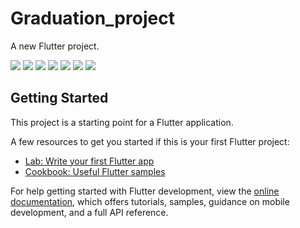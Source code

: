 # Graduation_project

A new Flutter project. 

<img src = "https://github.com/salah-moh-cs/RentHub-Flutter/blob/main/assets/screenshots/Screenshot_1685893000.png" />



<img src = "https://github.com/salah-moh-cs/RentHub-Flutter/blob/main/assets/screenshots/Screenshot_1685893005.png" />


<img src = "https://github.com/salah-moh-cs/RentHub-Flutter/blob/main/assets/screenshots/Screenshot_1685893067.png" />

<img src = "https://github.com/salah-moh-cs/RentHub-Flutter/blob/main/assets/screenshots/Screenshot_1685893453.png" />

<img src = "https://github.com/salah-moh-cs/RentHub-Flutter/blob/main/assets/screenshots/Screenshot_1685893468.png" />

<img src = "https://github.com/salah-moh-cs/RentHub-Flutter/blob/main/assets/screenshots/Screenshot_1685893592.png" />

<img src = "https://github.com/salah-moh-cs/RentHub-Flutter/blob/main/assets/screenshots/Screenshot_1685893732.png" />


## Getting Started

This project is a starting point for a Flutter application.

A few resources to get you started if this is your first Flutter project:

- [Lab: Write your first Flutter app](https://docs.flutter.dev/get-started/codelab)
- [Cookbook: Useful Flutter samples](https://docs.flutter.dev/cookbook)

For help getting started with Flutter development, view the
[online documentation](https://docs.flutter.dev/), which offers tutorials,
samples, guidance on mobile development, and a full API reference.
